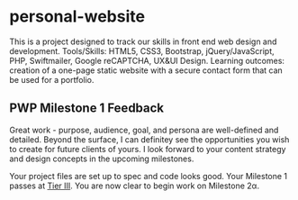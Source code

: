 # personal-website 
This is a project designed to track our skills in front end web design and development. 
Tools/Skills: HTML5, CSS3, Bootstrap, jQuery/JavaScript, PHP, Swiftmailer, Google reCAPTCHA, UX&UI Design. 
Learning outcomes: creation of a one-page static website with a secure contact form that can be used for a portfolio. 


## PWP Milestone 1 Feedback
Great work - purpose, audience, goal, and persona are well-defined and detailed. Beyond the surface, I can definitey see the opportunities you wish to create for future clients of yours. I look forward to your content strategy and design concepts in the upcoming milestones.

Your project files are set up to spec and code looks good. Your Milestone 1 passes at <a href="https://bootcamp-coders.cnm.edu/projects/personal/rubric/">Tier III</a>. You are now clear to begin work on Milestone 2α.
